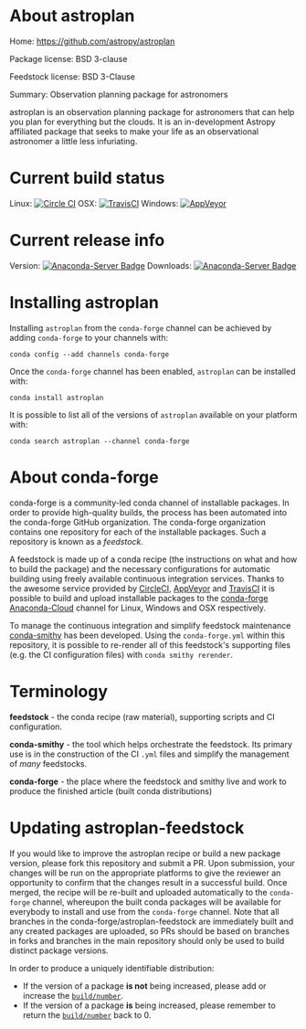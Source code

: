 About astroplan
===============

Home: https://github.com/astropy/astroplan

Package license: BSD 3-clause

Feedstock license: BSD 3-Clause

Summary: Observation planning package for astronomers

astroplan is an observation planning package for astronomers that can help
you plan for everything but the clouds. It is an in-development Astropy
affiliated package that seeks to make your life as an observational
astronomer a little less infuriating.


Current build status
====================

Linux: [![Circle CI](https://circleci.com/gh/conda-forge/astroplan-feedstock.svg?style=shield)](https://circleci.com/gh/conda-forge/astroplan-feedstock)
OSX: [![TravisCI](https://travis-ci.org/conda-forge/astroplan-feedstock.svg?branch=master)](https://travis-ci.org/conda-forge/astroplan-feedstock)
Windows: [![AppVeyor](https://ci.appveyor.com/api/projects/status/github/conda-forge/astroplan-feedstock?svg=True)](https://ci.appveyor.com/project/conda-forge/astroplan-feedstock/branch/master)

Current release info
====================
Version: [![Anaconda-Server Badge](https://anaconda.org/conda-forge/astroplan/badges/version.svg)](https://anaconda.org/conda-forge/astroplan)
Downloads: [![Anaconda-Server Badge](https://anaconda.org/conda-forge/astroplan/badges/downloads.svg)](https://anaconda.org/conda-forge/astroplan)

Installing astroplan
====================

Installing `astroplan` from the `conda-forge` channel can be achieved by adding `conda-forge` to your channels with:

```
conda config --add channels conda-forge
```

Once the `conda-forge` channel has been enabled, `astroplan` can be installed with:

```
conda install astroplan
```

It is possible to list all of the versions of `astroplan` available on your platform with:

```
conda search astroplan --channel conda-forge
```


About conda-forge
=================

conda-forge is a community-led conda channel of installable packages.
In order to provide high-quality builds, the process has been automated into the
conda-forge GitHub organization. The conda-forge organization contains one repository
for each of the installable packages. Such a repository is known as a *feedstock*.

A feedstock is made up of a conda recipe (the instructions on what and how to build
the package) and the necessary configurations for automatic building using freely
available continuous integration services. Thanks to the awesome service provided by
[CircleCI](https://circleci.com/), [AppVeyor](http://www.appveyor.com/)
and [TravisCI](https://travis-ci.org/) it is possible to build and upload installable
packages to the [conda-forge](https://anaconda.org/conda-forge)
[Anaconda-Cloud](http://docs.anaconda.org/) channel for Linux, Windows and OSX respectively.

To manage the continuous integration and simplify feedstock maintenance
[conda-smithy](http://github.com/conda-forge/conda-smithy) has been developed.
Using the ``conda-forge.yml`` within this repository, it is possible to re-render all of
this feedstock's supporting files (e.g. the CI configuration files) with ``conda smithy rerender``.


Terminology
===========

**feedstock** - the conda recipe (raw material), supporting scripts and CI configuration.

**conda-smithy** - the tool which helps orchestrate the feedstock.
                   Its primary use is in the construction of the CI ``.yml`` files
                   and simplify the management of *many* feedstocks.

**conda-forge** - the place where the feedstock and smithy live and work to
                  produce the finished article (built conda distributions)


Updating astroplan-feedstock
============================

If you would like to improve the astroplan recipe or build a new
package version, please fork this repository and submit a PR. Upon submission,
your changes will be run on the appropriate platforms to give the reviewer an
opportunity to confirm that the changes result in a successful build. Once
merged, the recipe will be re-built and uploaded automatically to the
`conda-forge` channel, whereupon the built conda packages will be available for
everybody to install and use from the `conda-forge` channel.
Note that all branches in the conda-forge/astroplan-feedstock are
immediately built and any created packages are uploaded, so PRs should be based
on branches in forks and branches in the main repository should only be used to
build distinct package versions.

In order to produce a uniquely identifiable distribution:
 * If the version of a package **is not** being increased, please add or increase
   the [``build/number``](http://conda.pydata.org/docs/building/meta-yaml.html#build-number-and-string).
 * If the version of a package **is** being increased, please remember to return
   the [``build/number``](http://conda.pydata.org/docs/building/meta-yaml.html#build-number-and-string)
   back to 0.
